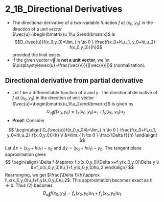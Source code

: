 # 2_1B_Directional Derivatives

- The directional derivative of a two-variable function $f$ at $(x_0,y_0)$ in the direction of a *unit vector* $\vec{u}=\begin{bmatrix}u_1\\u_2\end{bmatrix}$ is
$$D_{\vec{u}}f(x_0,y_0)=\lim_{ h \to 0 } \frac{f(x_0+h\,u_1, y_0+h\,u_2)-f(x_0,y_0)}{h}$$
provided the limit exists
- If the given vector $\vec{v}$ is **not a unit vector**, we let $\displaystyle\vec{u}=\frac{\vec{v}}{||\vec{v}||}$ (normalisation).

## Directional derivative from partial derivative

- Let f be a differentiable function of $x$ and $y$. The directional derivative of $f$ at $(x_0,y_0)$ in the direction of unit vector $\vec{u}=\begin{bmatrix}u_1\\u_2\end{bmatrix}$ is given by
$$D_{\vec{u}}f(x_0,y_0)=f_x(x_0,y_0) u_1 + f_y (x_0,y_0) u_2$$
- **Proof**: Consider

$$
\begin{align}
D_{\vec{u}}f(x_0,y_0)&=\lim_{ h \to 0 } \frac{f(x_0+h\,u_1, y_0+h\,u_2)-f(x_0,y_0)}{h} \\
&=\lim_{ h \to 0 } \frac{\Delta f}{h}
\end{align}
$$
Let $\Delta x=(x_0+hu_1)-x_0$ and $\Delta y=(y_0+hu_1)-y_0$. The tangent plane approximation gives
$$
\begin{align}
\Delta f &\approx f_x(x_0,y_0)\Delta x+f_y(x_0,y_0)\Delta y \\
&=f_x(x_0,y_0)hu_1+f_y(x_0,y_0)hu_2
\end{align}
$$
Rearranging, we get $\frac{\Delta f}{h}\approx f_x(x_0,y_0)u_1+f_y(x_0,y_0)u_2$. This approximation becomes exact as $h\to0$. Thus (2) becomes
$$
D_{\vec{u}}f(x_0,y_0)=f_x(x_0,y_0)u_1+f_y(x_0,y_0)u_2
$$
